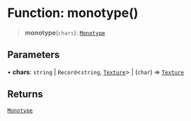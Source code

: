 # Function: monotype()

> **monotype**(`chars`): [`Monotype`](/api/classes/Monotype)

## Parameters

• **chars**: `string` \| `Record`\<`string`, [`Texture`](/api/classes/Texture)\> \| (`char`) => [`Texture`](/api/classes/Texture)

## Returns

[`Monotype`](/api/classes/Monotype)
